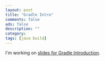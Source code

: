 ```yaml
---
layout: post
title: "Gradle Intro"
comments: false
ads: false
description: ""
category: 
tags: [java build]
---
```


I'm working on [slides for Gradle Introduction](http://payne.github.io/GradleIntro2013).

